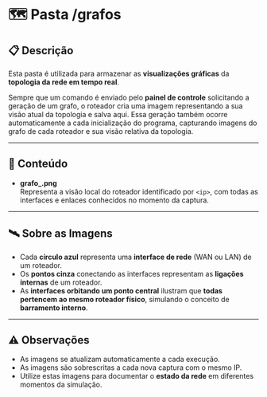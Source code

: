 # 🗺️ Pasta /grafos

## 📋 Descrição

Esta pasta é utilizada para armazenar as **visualizações gráficas** da **topologia da rede em tempo real**.

Sempre que um comando é enviado pelo **painel de controle** solicitando a geração de um grafo, o roteador cria uma imagem representando a sua visão atual da topologia e salva aqui. Essa geração também ocorre automaticamente a cada inicialização do programa, capturando imagens do grafo de cada roteador e sua visão relativa da topologia.

---

## 📸 Conteúdo

- **grafo_<ip>.png**  
  Representa a visão local do roteador identificado por `<ip>`, com todas as interfaces e enlaces conhecidos no momento da captura.

---

## 🛰️ Sobre as Imagens

- Cada **círculo azul** representa uma **interface de rede** (WAN ou LAN) de um roteador.
- Os **pontos cinza** conectando as interfaces representam as **ligações internas** de um roteador.
- As **interfaces orbitando um ponto central** ilustram que **todas pertencem ao mesmo roteador físico**, simulando o conceito de **barramento interno**.

---

## ⚠️ Observações

- As imagens se atualizam automaticamente a cada execução.  
- As imagens são sobrescritas a cada nova captura com o mesmo IP.
- Utilize estas imagens para documentar o **estado da rede** em diferentes momentos da simulação.
